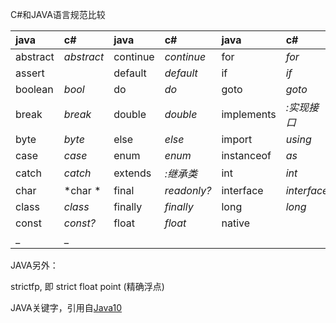 ﻿C#和JAVA语言规范比较

| java   | c#     | java   | c#     | java     | c#        | java   | c#      | java       | c#       |
|:-------|:-------|:-------|:-------|:---------|:----------|:-------|:--------|:-----------|:----------|
|abstract|*abstract*|continue|*continue*|for     |*for*     |new     |*new*      |switch      |*switch*|
|assert  |        |default |*default* |if        |*if*      |package |*namespace*|synchronized|*lock*  |
|boolean |*bool*  |do      |*do*      |goto      |*goto*    |private |*private*  |this        |*this*  |
|break   |*break* |double  |*double*  |implements|*:实现接口*|protected|*protected*|throw       |*throw*|
|byte    |*byte*  |else    |*else*    |import    |*using*   |public  |*public*   |throws      |         |
|case    |*case*  |enum    |*enum*    |instanceof|*as*      |return  |*return*   |transient   |         |
|catch   |*catch* |extends |*:继承类*|int       |*int*     |short  |*short*    |try         |*try*     |
|char    |*char * |final   |*readonly?*|interface|*interface*|static  |*static*   |void        |*void*  |
|class   |*class* |finally |*finally* |long      |*long*     |strictfp|         |volatile    |*volatile?*|
|const   |*const?*|float   |*float*   |native    |          |super   |*base*     |while       |*while*  |
|_       |_       |        |        |          |          |        |         |           |            |

JAVA另外：

strictfp, 即 strict float point (精确浮点)

JAVA关键字，引用自[Java10](https://docs.oracle.com/javase/specs/jls/se10/html/jls-3.html#jls-3.9)
